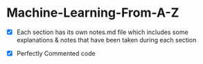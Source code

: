 # Machine-Learning-From-A-Z

- [x] Each section has its own notes.md file which includes some explanations & notes that 
have been taken during each section 
- [x] Perfectly Commented code 
 
